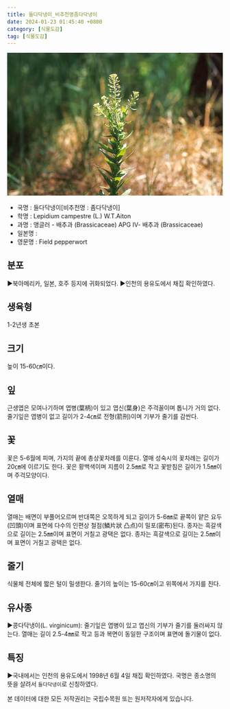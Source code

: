 ```yaml
---
title: 들다닥냉이_비추천명좀다닥냉이
date: 2024-01-23 01:45:40 +0800
category: [식물도감]
tag: [식물도감]
---
```




![들다닥냉이[비추천명 : 좀다닥냉이]](/assets/img/fileUpload/plants/basic/Cruciferae/Lepidium/1839/1839_1_th2.jpg)
- 국명 : 들다닥냉이[비추천명 : 좀다닥냉이]
- 학명 : Lepidium campestre (L.) W.T.Aiton
- 과명 : 앵글러 - 배추과 (Brassicaceae) APG Ⅳ- 배추과 (Brassicaceae)
- 일본명 : 
- 영문명 : Field pepperwort


## 분포
▶북아메리카, 일본, 호주 등지에 귀화되었다. 
▶인천의 용유도에서 채집 확인하였다.
## 생육형
1-2년생 초본
## 크기
높이 15-60㎝이다.
## 잎
근생엽은 모여나기하며 엽병(葉柄)이 있고 엽신(葉身)은 주걱꼴이며 톱니가 거의 없다. 줄기잎은 엽병이 없고 길이가 2-4㎝로 전형(箭刑)이며 기부가 줄기를 감싼다.
## 꽃
꽃은 5-6월에 피며, 가지의 끝에 총상꽃차례를 이룬다. 열매 성숙시의 꽃차례는 길이가 20㎝에 이르기도 한다. 꽃은 황백색이며 지름이 2.5㎜로 작고 꽃받침은 길이가 1.5㎜이며 주걱모양이다.
## 열매
열매는 배면이 부풀어오르며 반대쪽은 오목하게 되고 길이가 5-6㎜로 끝쪽이 얕은 요두(凹頭)이며 표면에 다수의 인편상 철점(鱗片狀 凸点)이 밀포(密布)된다. 종자는 흑갈색으로 길이는 2.5㎜이며 표면이 거칠고 광택은 없다. 
종자는 흑갈색으로 길이는 2.5㎜이며 표면이 거칠고 광택은 없다.
## 줄기
식물체 전체에 짧은 털이 밀생한다. 줄기의 높이는 15-60㎝이고 위쪽에서 가지를 친다.
## 유사종
▶콩다닥냉이(L. virginicum): 줄기잎은 엽병이 있고 엽신의 기부가 줄기를 둘러싸지 않는다. 열매는 길이 2.5-4㎜로 작고 등과 복면이 동일한 구조이며 표면에 돌기물이 없다.
## 특징
▶국내에서는 인천의 용유도에서 1998년 6월 4일 채집 확인하였다. 국명은 종소명의 뜻을 살려서 `들다닥냉이`로 신칭하였다.






본 데이터에 대한 모든 저작권리는 국립수목원 또는 원저작자에게 있습니다.
